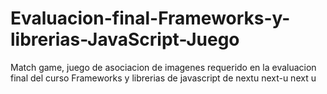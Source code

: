 # Evaluacion-final-Frameworks-y-librerias-JavaScript-Juego
Match game, juego de asociacion de imagenes requerido en la evaluacion final del curso Frameworks y librerias de javascript de nextu next-u next u
